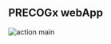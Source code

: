 ## PRECOGx webApp
![action main](https://github.com/gurdeep330/precogx/actions/workflows/main.yml/badge.svg)

